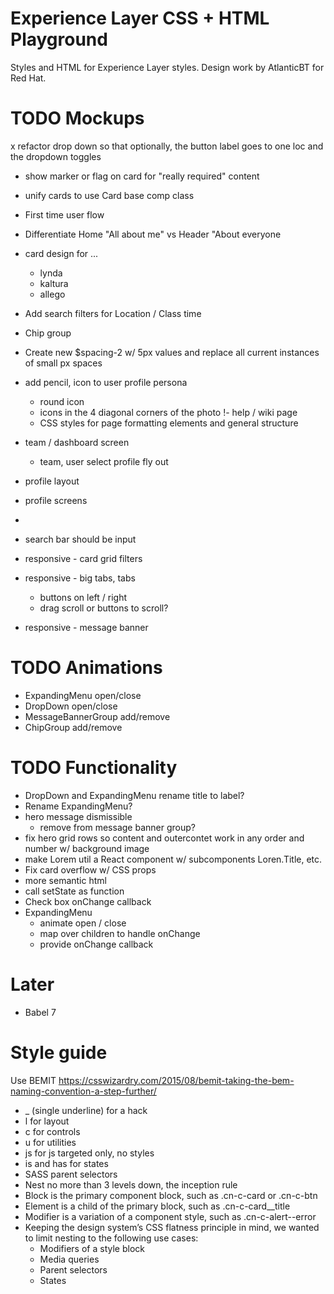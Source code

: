 # Experience Layer CSS + HTML Playground

Styles and HTML for Experience Layer styles.
Design work by AtlanticBT for Red Hat.

# TODO Mockups

x refactor drop down so that optionally, the button label goes to one loc and the dropdown toggles
- show marker or flag on card for "really required" content
- unify cards to use Card base comp class
- First time user flow
- Differentiate Home "All about me" vs Header "About everyone
- card design for ...
    - lynda
    - kaltura
    - allego
- Add search filters for Location / Class time

- Chip group
- Create new $spacing-2 w/ 5px values and replace all current instances of small px spaces
- add pencil, icon to user profile persona
    - round icon
    - icons in the 4 diagonal corners of the photo
!- help / wiki page
    - CSS styles for page formatting elements and general structure
- team / dashboard screen
    - team, user select profile fly out
- profile layout
- profile screens
- <dialog> ? modal pop up / feedback
- search bar should be input
- responsive - card grid filters
- responsive - big tabs, tabs
    - buttons on left / right
    - drag scroll or buttons to scroll?
- responsive - message banner

# TODO Animations

- ExpandingMenu open/close
- DropDown open/close
- MessageBannerGroup add/remove
- ChipGroup add/remove

# TODO Functionality

- DropDown and ExpandingMenu rename title to label?
- Rename ExpandingMenu?
- hero message dismissible
    - remove from message banner group?
- fix hero grid rows so content and outercontet work in any order and number w/ background image
- make Lorem util a React component w/ subcomponents Loren.Title, etc.
- Fix card overflow w/ CSS props
- more semantic html
- call setState as function
- Check box onChange callback
- ExpandingMenu
    - animate open / close
    - map over children to handle onChange
    - provide onChange callback

# Later

- Babel 7

# Style guide

Use BEMIT
https://csswizardry.com/2015/08/bemit-taking-the-bem-naming-convention-a-step-further/
- _ (single underline) for a hack
- l for layout
- c for controls
- u for utilities
- js for js targeted only, no styles
- is and has for states
- SASS parent selectors
- Nest no more than 3 levels down, the inception rule
- Block is the primary component block, such as .cn-c-card or .cn-c-btn
- Element is a child of the primary block, such as .cn-c-card__title
- Modifier is a variation of a component style, such as .cn-c-alert--error
- Keeping the design system’s CSS flatness principle in mind, we wanted to limit nesting to the following use cases:
  - Modifiers of a style block
  - Media queries
  - Parent selectors
  - States
